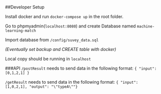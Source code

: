 ##Developer Setup

Install docker and run `docker-compose up` in the root folder.

Go to phpmyadmin(`localhost:8080`) and create Database named `machine-learning-match`

Import database from `/config/suvey_data.sql`

*(Eventually set backup and CREATE table with docker)*

Local copy should be running in `localhost`

###API
`/postResult` needs to send data in the following format: 
`{ "input": [0,1,2,1] }`

`/getResult` needs to send data in the following format:
`{ "input": [1,0,2,1], "output": "\"typeA\""}`